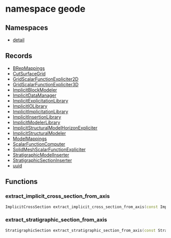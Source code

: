 # namespace geode



## Namespaces

* [detail](detail/index.md)


## Records

* [BRepMappings](BRepMappings.md)
* [CutSurfaceGrid](CutSurfaceGrid.md)
* [GridScalarFunctionExpliciter2D](GridScalarFunctionExpliciter2D.md)
* [GridScalarFunctionExpliciter3D](GridScalarFunctionExpliciter3D.md)
* [ImplicitBlockModeler](ImplicitBlockModeler.md)
* [ImplicitDataManager](ImplicitDataManager.md)
* [ImplicitExplicitationLibrary](ImplicitExplicitationLibrary.md)
* [ImplicitIOLibrary](ImplicitIOLibrary.md)
* [ImplicitImplicitationLibrary](ImplicitImplicitationLibrary.md)
* [ImplicitInsertionLibrary](ImplicitInsertionLibrary.md)
* [ImplicitModelerLibrary](ImplicitModelerLibrary.md)
* [ImplicitStructuralModelHorizonExpliciter](ImplicitStructuralModelHorizonExpliciter.md)
* [ImplicitStructuralModeler](ImplicitStructuralModeler.md)
* [ModelMappings](ModelMappings.md)
* [ScalarFunctionComputer](ScalarFunctionComputer.md)
* [SolidMeshScalarFunctionExpliciter](SolidMeshScalarFunctionExpliciter.md)
* [StratigraphicModelInserter](StratigraphicModelInserter.md)
* [StratigraphicSectionInserter](StratigraphicSectionInserter.md)
* [uuid](uuid.md)


## Functions

### extract_implicit_cross_section_from_axis

```cpp
ImplicitCrossSection extract_implicit_cross_section_from_axis(const ImplicitStructuralModel & model, local_index_t axis_direction, double axis_coordinate)
```


### extract_stratigraphic_section_from_axis

```cpp
StratigraphicSection extract_stratigraphic_section_from_axis(const StratigraphicModel & model, local_index_t axis_direction, double axis_coordinate)
```




